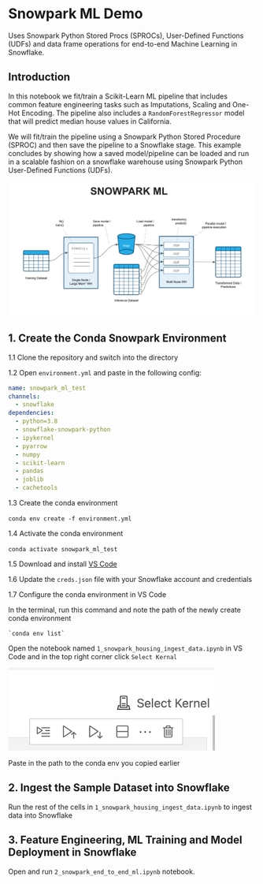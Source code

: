 # Snowpark ML Demo

Uses Snowpark Python Stored Procs (SPROCs), User-Defined Functions (UDFs)
and data frame operations for end-to-end Machine Learning in Snowflake.

## Introduction

In this notebook we fit/train a Scikit-Learn ML pipeline that includes common feature engineering tasks such as Imputations, Scaling and One-Hot Encoding. The pipeline also includes a `RandomForestRegressor` model that will predict median house values in California.

We will fit/train the pipeline using a Snowpark Python Stored Procedure (SPROC) and then save the pipeline to a Snowflake stage. This example concludes by showing how a saved model/pipeline can be loaded and run in a scalable fashion on a snowflake warehouse using Snowpark Python User-Defined Functions (UDFs).

![Snowpark ML](images/snowpark_ml.png)

## 1. Create the Conda Snowpark Environment

1.1 Clone the repository and switch into the directory

1.2 Open `environment.yml` and paste in the following config:

```yaml
name: snowpark_ml_test
channels:
  - snowflake
dependencies:
  - python=3.8
  - snowflake-snowpark-python
  - ipykernel
  - pyarrow
  - numpy
  - scikit-learn
  - pandas
  - joblib
  - cachetools
```

1.3 Create the conda environment

`conda env create -f environment.yml`

1.4 Activate the conda environment

   `conda activate snowpark_ml_test`

1.5 Download and install [VS Code](https://code.visualstudio.com/)

1.6 Update the `creds.json` file with your Snowflake account and credentials

1.7 Configure the conda environment in VS Code

In the terminal, run this command and note the path of the newly create conda environment

    `conda env list`

Open the notebook named `1_snowpark_housing_ingest_data.ipynb` in VS Code and in the top right corner click `Select Kernal`

![Select Kernel](images/select_kernel.png)

Paste in the path to the conda env you copied earlier

## 2. Ingest the Sample Dataset into Snowflake

Run the rest of the cells in `1_snowpark_housing_ingest_data.ipynb` to ingest data into Snowflake

## 3. Feature Engineering, ML Training and Model Deployment in Snowflake

Open and run `2_snowpark_end_to_end_ml.ipynb` notebook.
